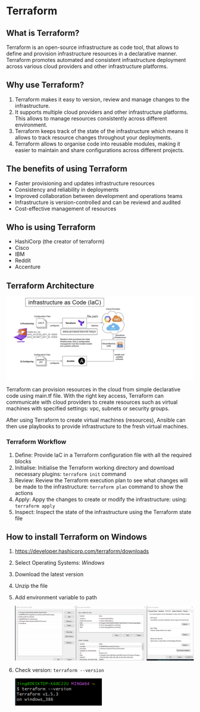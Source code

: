 # Terraform

## What is Terraform?
Terraform is an open-source infrastructure as code tool, that allows to define and provision infrastructure resources in a declarative manner. Terraform promotes automated and consistent infrastructure deployment across various cloud providers and other infrastructure platforms.

## Why use Terraform?
1) Terraform makes it easy to version, review and manage changes to the infrastructure.
2) It supports multiple cloud providers and other infrastructure platforms. This allows to manage resources consistently across different environment.
3) Terraform keeps track of the state of the infrastructure which means it allows to track resource changes throughout your deployments.
4) Terraform allows to organise code into reusable modules, making it easier to maintain and share configurations across different projects.

## The benefits of using Terraform
* Faster provisioning and updates infrastructure resources
* Consistency and reliability in deployments
* Improved collaboration between development and operations teams
* Infrastructure is version-controlled and can be reviewd and audited
* Cost-effective management of resources

## Who is using Terraform
* HashiCorp (the creator of terraform)
* Cisco
* IBM
* Reddit
* Accenture

## Terraform Architecture

![terraform architecture](images/tf_arch.png)


Terraform can provision resources in the cloud from simple declarative code using main.tf file. With the right key access, Terraform can communicate with cloud providers to create resources such as virtual machines with specified settings: vpc, subnets or security groups.

After using Terraform to create virtual machines (resources), Ansible can then use playbooks to provide infrastructure to the fresh virtual machines.

### Terraform Workflow
1) Define: Provide IaC in a Terraform configuration file with all the required blocks
2) Initialise: Initialise the Terraform working directory and download necessary plugins: `terraform init` command
3) Review: Review the Terraform execution plan to see what changes will be made to the infrastructure: `terraform plan` command to show the actions
4) Apply: Appy the changes to create or modify the infrastructure: using: `terraform apply`
5) Inspect: Inspect the state of the infrastructure using the Terraform state file  

## How to install Terraform on Windows
1) https://developer.hashicorp.com/terraform/downloads
2) Select Operating Systems: *Windows*
3) Download the latest version
4) Unzip the file
5) Add environment variable to path     
   
   ![add env var to path](images/env_var.png)

6) Check version: `terraform --version`
   
   ![version](images/version.png)